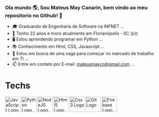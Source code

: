 ### Ola mundo 🌎, Sou Mateus May Canarin, bem vindo ao meu repositorio no Github! 🧠

  
- 🎓 Graduando de Engenharia de Software na INFNET ...
- 👨 Tenho 22 anos e moro atualmente em Florianópolis - SC 🇧🇷
- 🖥️ Estou aprendendo programar em Python ...
- 📚 Conhecimento em Html, CSS, Javascript ...
- 🏢 Estou em busca de uma vaga para começar no mercado de trabalho em TI ...
- 📫 Entre em contato por E-mail: mateusmaycn@gmail.com ...

<h1>Techs</h1>
<img src="https://cdn.jsdelivr.net/gh/devicons/devicon/icons/javascript/javascript-original.svg" alt="JavaScript Logo" width="50" height="50" align="left"/>
<img src="https://cdn.jsdelivr.net/npm/icon-for-file-type@1.0.0/icons/py256x256.png" alt="Python Logo" width="50" height="50" align="left"/>
<img src="https://cdn.jsdelivr.net/gh/devicons/devicon/icons/nodejs/nodejs-original.svg" alt="NodeJS Logo" width="50" height="50" align="left"/>
<img src="https://cdn.jsdelivr.net/gh/devicons/devicon/icons/html5/html5-original-wordmark.svg" alt="Html5 Logo" width="50" height="50" align="left"/>
<img src="https://cdn.jsdelivr.net/gh/devicons/devicon/icons/css3/css3-original-wordmark.svg"  alt="Css3 Logo" width="50" height="50" align="left"/>
<img src="https://cdn.jsdelivr.net/gh/devicons/devicon/icons/git/git-plain-wordmark.svg" alt="Git Logo" width="50" height="50" align="left"/>
<img src="https://cdn.jsdelivr.net/gh/devicons/devicon/icons/firebase/firebase-plain-wordmark.svg" alt="Firebase Logo" width="50" height="50" />
